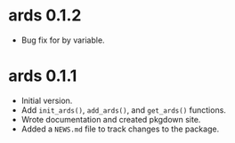 # ards 0.1.2

* Bug fix for by variable.

# ards 0.1.1

* Initial version.
* Add `init_ards()`, `add_ards()`, and `get_ards()` functions.
* Wrote documentation and created pkgdown site.
* Added a `NEWS.md` file to track changes to the package.
